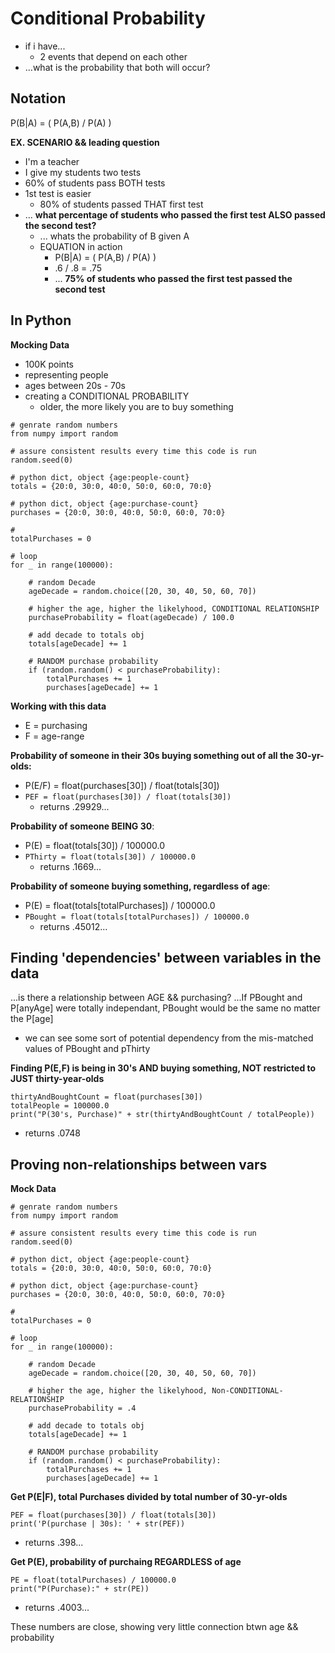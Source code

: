 # Conditional Probability
- if i have...
	- 2 events that depend on each other
- ...what is the probability that both will occur?
## Notation
P(B|A) = ( P(A,B) / P(A) )


**EX. SCENARIO && leading question**
- I'm a teacher
- I give my students two tests
- 60% of students pass BOTH tests
- 1st test is easier
	- 80% of students passed THAT first test
- ... **what percentage of students who passed the first test ALSO passed the second test?**
	- ... whats the probability of B given A
	- EQUATION in action
		- P(B|A) = ( P(A,B) / P(A) )
		- .6 / .8 = .75 
		- ... **75% of students who passed the first test passed the second test**


## In Python
**Mocking Data**
- 100K points
- representing people
- ages between 20s - 70s
- creating a CONDITIONAL PROBABILITY
	- older, the more likely you are to buy something
```
# genrate random numbers
from numpy import random

# assure consistent results every time this code is run
random.seed(0)

# python dict, object {age:people-count}
totals = {20:0, 30:0, 40:0, 50:0, 60:0, 70:0}

# python dict, object {age:purchase-count}
purchases = {20:0, 30:0, 40:0, 50:0, 60:0, 70:0}

#
totalPurchases = 0

# loop
for _ in range(100000):
	
	# random Decade
    ageDecade = random.choice([20, 30, 40, 50, 60, 70])
	
	# higher the age, higher the likelyhood, CONDITIONAL RELATIONSHIP
    purchaseProbability = float(ageDecade) / 100.0

	# add decade to totals obj
    totals[ageDecade] += 1

	# RANDOM purchase probability
    if (random.random() < purchaseProbability):
        totalPurchases += 1
        purchases[ageDecade] += 1
```
**Working with this data**
- E = purchasing
- F = age-range

**Probability of someone in their 30s buying something out of all the 30-yr-olds:**
- P(E/F) = float(purchases[30]) / float(totals[30])
- ```PEF = float(purchases[30]) / float(totals[30])```
	- returns .29929...

**Probability of someone BEING 30**:
- P(E) = float(totals[30]) / 100000.0
- ```PThirty = float(totals[30]) / 100000.0```
	- returns .1669...

**Probability of someone buying something, regardless of age**:
- P(E) = float(totals[totalPurchases]) / 100000.0
- ```PBought = float(totals[totalPurchases]) / 100000.0```
	- returns .45012...

## Finding 'dependencies' between variables in the data 
...is there a relationship between AGE && purchasing?
...If PBought and P[anyAge] were totally independant, PBought would be the same no matter the P[age]
- we can see some sort of potential dependency from the mis-matched values of PBought and pThirty

**Finding P(E,F) is being in 30's AND buying something, NOT restricted to JUST thirty-year-olds**
```
thirtyAndBoughtCount = float(purchases[30])
totalPeople = 100000.0
print("P(30's, Purchase)" + str(thirtyAndBoughtCount / totalPeople))
```
- returns .0748


## Proving non-relationships between vars
**Mock Data**
```
# genrate random numbers
from numpy import random

# assure consistent results every time this code is run
random.seed(0)

# python dict, object {age:people-count}
totals = {20:0, 30:0, 40:0, 50:0, 60:0, 70:0}

# python dict, object {age:purchase-count}
purchases = {20:0, 30:0, 40:0, 50:0, 60:0, 70:0}

#
totalPurchases = 0

# loop
for _ in range(100000):
	
	# random Decade
    ageDecade = random.choice([20, 30, 40, 50, 60, 70])
	
	# higher the age, higher the likelyhood, Non-CONDITIONAL-RELATIONSHIP
    purchaseProbability = .4

	# add decade to totals obj
    totals[ageDecade] += 1

	# RANDOM purchase probability
    if (random.random() < purchaseProbability):
        totalPurchases += 1
        purchases[ageDecade] += 1
```
**Get P(E|F), total Purchases divided by total number of 30-yr-olds**
```
PEF = float(purchases[30]) / float(totals[30])
print('P(purchase | 30s): ' + str(PEF))
```
- returns .398...

**Get P(E), probability of purchaing REGARDLESS of age**
```
PE = float(totalPurchases) / 100000.0
print("P(Purchase):" + str(PE))
```
- returns .4003...

These numbers are close, showing very little connection btwn age && probability
